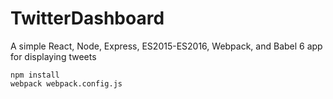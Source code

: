 # TwitterDashboard

A simple React, Node, Express, ES2015-ES2016, Webpack, and Babel 6 app for displaying tweets

```
npm install
webpack webpack.config.js
```
